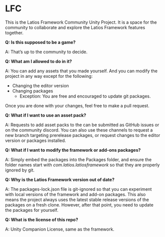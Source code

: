 # LFC

This is the Latios Framework Community Unity Project. It is a space for the
community to collaborate and explore the Latios Framework features together.

**Q: Is this supposed to be a game?**

A: That’s up to the community to decide.

**Q: What am I allowed to do in it?**

A: You can add any assets that you made yourself. And you can modify the project
in any way except for the following:

-   Changing the editor version
-   Changing packages
    -   Exception: You are free and encouraged to update git packages.

Once you are done with your changes, feel free to make a pull request.

**Q: What if I want to use an asset pack?**

A: Requests to add asset packs to the can be submitted as GitHub issues or on
the community discord. You can also use these channels to request a new branch
targeting prerelease packages, or request changes to the editor version or
packages installed.

**Q: What if I want to modify the framework or add-ons packages?**

A: Simply embed the packages into the Packages folder, and ensure the folder
names start with *com.latios.latiosframework* so that they are properly ignored
by git.

**Q: Why is the Latios Framework version out of date?**

A: The packages-lock.json file is git-ignored so that you can experiment with
local versions of the framework and add-on packages. This also means the project
always uses the latest stable release versions of the packages on a fresh clone.
However, after that point, you need to update the packages for yourself.

**Q: What is the license of this repo?**

A: Unity Companion License, same as the framework.
